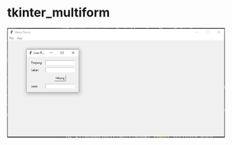 # tkinter_multiform
![dashboard](https://github.com/freddywicaksono/tkinter_multiform/blob/main/sc.jpg)
